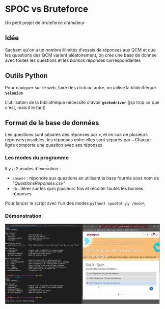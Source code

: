 # SPOC vs Bruteforce

Un petit projet de bruteforce d'amateur

## Idée

Sachant qu'on a un nombre illimités d'essais de réponses aux QCM et que les questions des QCM varient aléatoirement, on crée une base de donnée avec toutes les questions et les *bonnes* réponses correspondantes

## Outils Python

Pour naviguer sur le web, faire des click ou autre, on utilise la bibliothèque **`Selenium`**

L'utilisation de la bibliothèque nécessite d'avoir **`geckodriver`** (jsp trop ce que c'est, mais il le faut)

## Format de la base de données

Les questions sont séparés des réponses par **`¤`**, et en cas de plusieurs réponses possibles, les réponses entre elles sont séparés par **`~`**
Chaque ligne comporte une question avec ses réponses

### Les modes du programme

Il y a 2 modes d'execution :
* `answer`  : répondre aux questions en utilisant la base fournie sous nom de *"QuestionsReponses.csv"*
* `db`      : itérer sur les qcm plusieurs fois et récolter toutes les bonnes réponses

Pour lancer le script avec l'un des modes `python3 spocBot.py /mode\`


### Démonstration
![screen-gif](./ex.gif)
